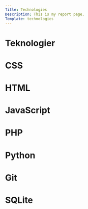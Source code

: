 ```yaml
---
Title: Technologies
Description: This is my report page.
Template: technologies
---
```



<div class="technology-container" style="cursor: pointer;">
    <div class="col-span-3 grid-item">
        <h1 class="grid-title">Teknologier</h1>
    </div>
    <div class="grid-item h-div border-rad" onclick="location.href='technology/css'">
        <h1>CSS</h1>
    </div>
    <div class="grid-item h-div col-span-2 border-rad" onclick="location.href='technology/html'">
        <h1>HTML</h1>
    </div>
    <div class="grid-item h-div col-span-2 border-rad" onclick="location.href='technology/javascript'">
        <h1>JavaScript</h1>
    </div>
    <div class="grid-item border-rad" onclick="location.href='technology/php'">
        <h1>PHP</h1>
    </div>
    <div class="grid-item h-div col-span-3 border-rad" onclick="location.href='technology/python'">
        <h1>Python</h1>
    </div>
    <div class="grid-item h-div border-rad" onclick="location.href='technology/git'">
        <h1>Git</h1>
    </div>
    <div class="grid-item col-span-2 h-div border-rad" onclick="location.href='technology/sqlite'">
        <h1>SQLite</h1>
    </div>
</div>